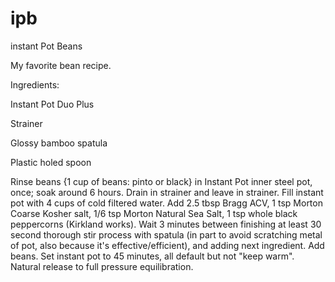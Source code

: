 # ipb
instant Pot Beans


My favorite bean recipe.


Ingredients:

Instant Pot Duo Plus

Strainer

Glossy bamboo spatula

Plastic holed spoon

Rinse beans {1 cup of beans: pinto or black} in Instant Pot inner steel pot, once; soak around 6 hours. Drain in strainer and leave in strainer.
Fill instant pot with 4 cups of cold filtered water. Add 2.5 tbsp Bragg ACV, 1 tsp Morton Coarse Kosher salt, 1/6 tsp Morton Natural Sea Salt, 
1 tsp whole black peppercorns (Kirkland works). Wait 3 minutes between finishing at least 30 second thorough stir process with spatula (in part to avoid
scratching metal of pot, also because it's effective/efficient), and adding next ingredient. Add beans. Set instant pot to 45 minutes, all default but not
"keep warm". Natural release to full pressure equilibration. 

